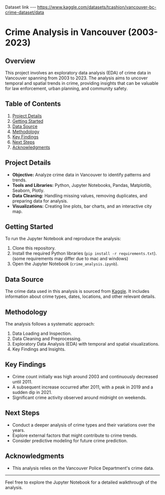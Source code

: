 
Dataset link ---   https://www.kaggle.com/datasets/tcashion/vancouver-bc-crime-dataset/data

# Crime Analysis in Vancouver (2003-2023)

## Overview
This project involves an exploratory data analysis (EDA) of crime data in Vancouver spanning from 2003 to 2023. The analysis aims to uncover temporal and spatial trends in crime, providing insights that can be valuable for law enforcement, urban planning, and community safety.

## Table of Contents
1. [Project Details](#project-details)
2. [Getting Started](#getting-started)
3. [Data Source](#data-source)
4. [Methodology](#methodology)
5. [Key Findings](#key-findings)
6. [Next Steps](#next-steps)
7. [Acknowledgments](#acknowledgments)

## Project Details
- **Objective:** Analyze crime data in Vancouver to identify patterns and trends.
- **Tools and Libraries:** Python, Jupyter Notebooks, Pandas, Matplotlib, Seaborn, Plotly.
- **Data Cleaning:** Handling missing values, removing duplicates, and preparing data for analysis.
- **Visualizations:** Creating line plots, bar charts, and an interactive city map.

## Getting Started
To run the Jupyter Notebook and reproduce the analysis:
1. Clone this repository.
2. Install the required Python libraries (`pip install -r requirements.txt`).(some requirements may differ due to mac and windows)
3. Open the Jupyter Notebook (`crime_analysis.ipynb`).

## Data Source
The crime data used in this analysis is sourced from [Kaggle](https://www.kaggle.com/datasets/tcashion/vancouver-bc-crime-dataset/data). It includes information about crime types, dates, locations, and other relevant details.

## Methodology
The analysis follows a systematic approach:
1. Data Loading and Inspection.
2. Data Cleaning and Preprocessing.
3. Exploratory Data Analysis (EDA) with temporal and spatial visualizations.
4. Key Findings and Insights.

## Key Findings
- Crime count initially was high around 2003 and continuously decreased until 2011.
- A subsequent increase occurred after 2011, with a peak in 2019 and a sudden dip in 2021.
- Significant crime activity observed around midnight on weekends.

## Next Steps
- Conduct a deeper analysis of crime types and their variations over the years.
- Explore external factors that might contribute to crime trends.
- Consider predictive modeling for future crime prediction.

## Acknowledgments
- This analysis relies on the Vancouver Police Department's crime data.


---

Feel free to explore the Jupyter Notebook for a detailed walkthrough of the analysis.
